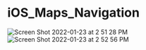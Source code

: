 # iOS_Maps_Navigation

![Screen Shot 2022-01-23 at 2 51 28 PM](https://user-images.githubusercontent.com/60019847/150695867-ea11a60d-116c-41d4-98a4-0e72056134b1.png)
![Screen Shot 2022-01-23 at 2 52 56 PM](https://user-images.githubusercontent.com/60019847/150695877-1b4b2831-5a15-4e15-82b8-510fad8625fb.png)
